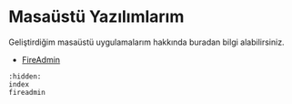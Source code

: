# Masaüstü Yazılımlarım

Geliştirdiğim masaüstü uygulamalarım hakkında buradan bilgi alabilirsiniz.

  - [FireAdmin](../desktop_applications/fireadmin)

```{toctree}
:hidden:
index
fireadmin
```